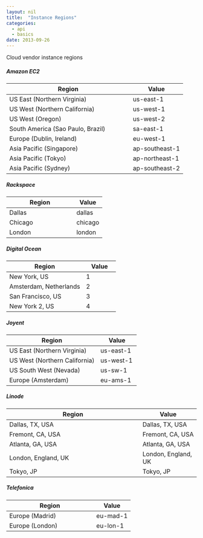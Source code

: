 ```yaml
---
layout: nil
title:  "Instance Regions"
categories: 
  - api
  - basics
date: 2013-09-26
---
```


<p class="lead">Cloud vendor instance regions</p>

##### Amazon EC2
<table class="table table-bordered table-striped">
  <colgroup>
    <col width="70%"/>
    <col width="30%"/>
  </colgroup>
	<thead>
		<tr><th>Region</th><th>Value</th></tr>
  </thead>
	<tbody>
		<tr><td>US East (Northern Virginia)</td><td>us-east-1</td></tr>
		<tr><td>US West (Northern California)</td><td>us-west-1</td></tr>
		<tr><td>US West (Oregon)</td><td>us-west-2</td></tr>
		<tr><td>South America (Sao Paulo, Brazil)</td><td>sa-east-1</td></tr>
		<tr><td>Europe (Dublin, Ireland)</td><td>eu-west-1</td></tr>
		<tr><td>Asia Pacific (Singapore)</td><td>ap-southeast-1</td></tr>
		<tr><td>Asia Pacific (Tokyo)</td><td>ap-northeast-1</td></tr>
		<tr><td>Asia Pacific (Sydney)</td><td>ap-southeast-2</td></tr>
  </tbody>
</table>

##### Rackspace
<table class="table table-bordered table-striped">
  <colgroup>
    <col width="70%"/>
    <col width="30%"/>
  </colgroup>
	<thead>
		<tr><th>Region</th><th>Value</th></tr>
  </thead>
	<tbody>
		<tr><td>Dallas</td><td>dallas</td></tr>
		<tr><td>Chicago</td><td>chicago</td></tr>
		<tr><td>London</td><td>london</td></tr>
  </tbody>
</table>

##### Digital Ocean
<table class="table table-bordered table-striped">
  <colgroup>
    <col width="70%"/>
    <col width="30%"/>
  </colgroup>
	<thead>
		<tr><th>Region</th><th>Value</th></tr>
  </thead>
	<tbody>
		<tr><td>New York, US</td><td>1</td></tr>
		<tr><td>Amsterdam, Netherlands</td><td>2</td></tr>
		<tr><td>San Francisco, US</td><td>3</td></tr>
		<tr><td>New York 2, US</td><td>4</td></tr>
  </tbody>
</table>


##### Joyent
<table class="table table-bordered table-striped">
  <colgroup>
    <col width="70%"/>
    <col width="30%"/>
  </colgroup>
	<thead>
		<tr><th>Region</th><th>Value</th></tr>
  </thead>
	<tbody>
		<tr><td>US East (Northern Virginia)</td><td>us-east-1</td></tr>
		<tr><td>US West (Northern California)</td><td>us-west-1</td></tr>
		<tr><td>US South West (Nevada)</td><td>us-sw-1</td></tr>
		<tr><td>Europe (Amsterdam)</td><td>eu-ams-1</td></tr>
  </tbody>
</table>

##### Linode
<table class="table table-bordered table-striped">
  <colgroup>
    <col width="70%"/>
    <col width="30%"/>
  </colgroup>
	<thead>
		<tr><th>Region</th><th>Value</th></tr>
  </thead>
	<tbody>
		<tr><td>Dallas, TX, USA</td><td>Dallas, TX, USA</td></tr>
		<tr><td>Fremont, CA, USA</td><td>Fremont, CA, USA</td></tr>
		<tr><td>Atlanta, GA, USA</td><td>Atlanta, GA, USA</td></tr>
		<tr><td>London, England, UK</td><td>London, England, UK</td></tr>
		<tr><td>Tokyo, JP</td><td>Tokyo, JP</td></tr>
  </tbody>
</table>

##### Telefonica
<table class="table table-bordered table-striped">
  <colgroup>
    <col width="70%"/>
    <col width="30%"/>
  </colgroup>
	<thead>
		<tr><th>Region</th><th>Value</th></tr>
  </thead>
	<tbody>
		<tr><td>Europe (Madrid)</td><td>eu-mad-1</td></tr>
		<tr><td>Europe (London)</td><td>eu-lon-1</td></tr>
  </tbody>
</table>
